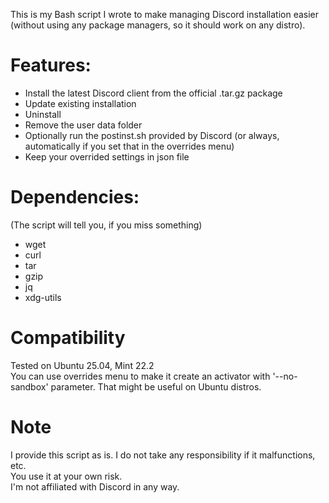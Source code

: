 This is my Bash script I wrote to make managing Discord installation easier (without using any package managers, so it should work on any distro).

# Features:
- Install the latest Discord client from the official .tar.gz package
- Update existing installation
- Uninstall
- Remove the user data folder
- Optionally run the postinst.sh provided by Discord (or always, automatically if you set that in the overrides menu)
- Keep your overrided settings in json file

# Dependencies:
(The script will tell you, if you miss something)
- wget
- curl
- tar
- gzip
- jq
- xdg-utils

# Compatibility
Tested on Ubuntu 25.04, Mint 22.2\
You can use overrides menu to make it create an activator with '--no-sandbox' parameter. That might be useful on Ubuntu distros.

# Note
I provide this script as is. I do not take any responsibility if it malfunctions, etc.\
You use it at your own risk.\
I'm not affiliated with Discord in any way.
